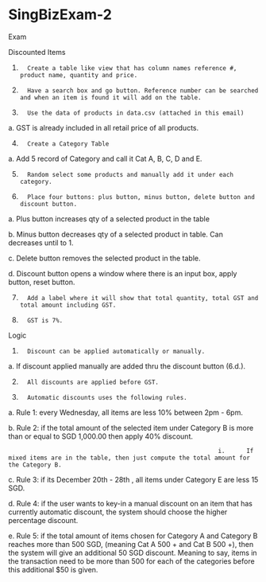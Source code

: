 # SingBizExam-2


Exam

 

Discounted Items

 

1.       Create a table like view that has column names reference #, product name, quantity and price.

2.       Have a search box and go button. Reference number can be searched and when an item is found it will add on the table.

3.       Use the data of products in data.csv (attached in this email)

a.       GST is already included in all retail price of all products.

4.       Create a Category Table

a.       Add 5 record of Category and call it Cat A, B, C, D and E.

5.       Random select some products and manually add it under each category.

6.       Place four buttons: plus button, minus button, delete button and discount button.

a.       Plus button increases qty of a selected product in the table

b.      Minus button decreases qty of a selected product in table. Can decreases until to 1.

c.       Delete button removes the selected product in the table.

d.      Discount button opens a window where there is an input box, apply button, reset button.

7.       Add a label where it will show that total quantity, total GST and total amount including GST.

8.       GST is 7%.

 

Logic

 

1.       Discount can be applied automatically or manually.

a.       If discount applied manually are added thru the discount button (6.d.).

2.       All discounts are applied before GST.

3.       Automatic discounts uses the following rules.

a.       Rule 1: every Wednesday, all items are less 10% between 2pm - 6pm.

b.      Rule 2: if the total amount of the selected item under Category B is more than or equal to SGD 1,000.00 then apply 40% discount.

                                                               i.      If mixed items are in the table, then just compute the total amount for the Category B.

c.       Rule 3: if its December 20th - 28th , all items under Category E are less 15 SGD.

d.      Rule 4: if the user wants to key-in a manual discount on an item that has currently automatic discount, the system should choose the higher percentage discount.

e.      Rule 5: if the total amount of items chosen for Category A and Category B reaches more than 500 SGD, (meaning Cat A 500 + and Cat B 500 +), then the system will give an additional 50 SGD discount. Meaning to say, items in the transaction need to be more than 500 for each of the categories before this additional $50 is given.
